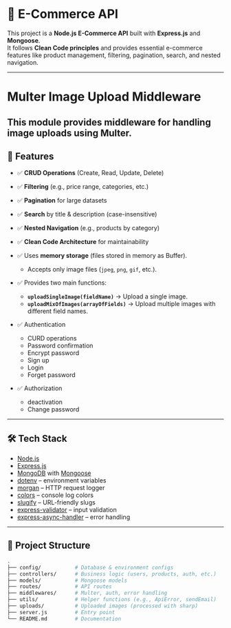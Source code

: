 # 🛒 E-Commerce API

This project is a **Node.js E-Commerce API** built with **Express.js** and **Mongoose**.  
It follows **Clean Code principles** and provides essential e-commerce features like product management, filtering, pagination, search, and nested navigation.

---
# Multer Image Upload Middleware

This module provides middleware for handling image uploads using **Multer**.
---

## 🚀 Features
- ✅ **CRUD Operations** (Create, Read, Update, Delete)  
- ✅ **Filtering** (e.g., price range, categories, etc.)  
- ✅ **Pagination** for large datasets  
- ✅ **Search** by title & description (case-insensitive)  
- ✅ **Nested Navigation** (e.g., products by category)  
- ✅ **Clean Code Architecture** for maintainability
- ✅ Uses **memory storage** (files stored in memory as Buffer).
     - Accepts only image files (`jpeg`, `png`, `gif`, etc.).
- ✅ Provides two main functions:
  - **`uploadSingleImage(fieldName)`** → Upload a single image.
  - **`uploadMixOfImages(arrayOfFields)`** → Upload multiple images with different field names.
- ✅ Authentication
   - CURD operations
   - Password confirmation
   - Encrypt password
   - Sign up
   - Login
   - Forget password
 
- ✅ Authorization
    - deactivation
    - Change password
  
  


---

## 🛠️ Tech Stack
- [Node.js](https://nodejs.org/)  
- [Express.js](https://expressjs.com/)  
- [MongoDB](https://www.mongodb.com/) with [Mongoose](https://mongoosejs.com/)  
- [dotenv](https://www.npmjs.com/package/dotenv) – environment variables  
- [morgan](https://www.npmjs.com/package/morgan) – HTTP request logger  
- [colors](https://www.npmjs.com/package/colors) – console log colors  
- [slugify](https://www.npmjs.com/package/slugify) – URL-friendly slugs  
- [express-validator](https://express-validator.github.io/) – input validation  
- [express-async-handler](https://www.npmjs.com/package/express-async-handler) – error handling  


---

## 📂 Project Structure

```bash
.
├── config/           # Database & environment configs
├── controllers/      # Business logic (users, products, auth, etc.)
├── models/           # Mongoose models
├── routes/           # API routes
├── middlewares/      # Multer, auth, error handling
├── utils/            # Helper functions (e.g., ApiError, sendEmail)
├── uploads/          # Uploaded images (processed with sharp)
├── server.js         # Entry point
└── README.md         # Documentation

